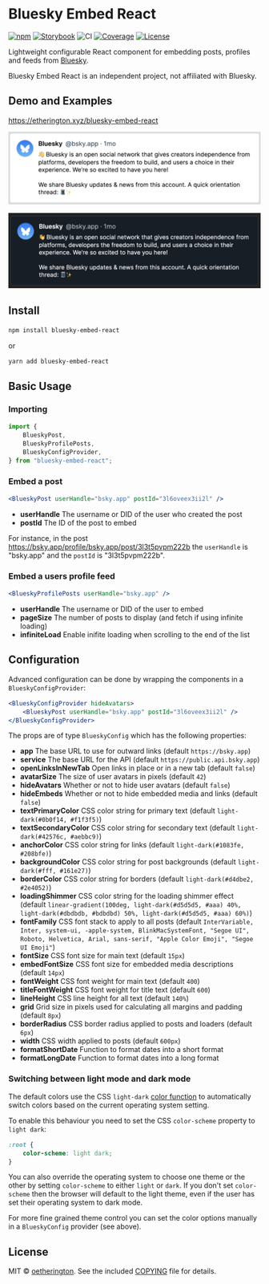 # Bluesky Embed React

[![npm](https://img.shields.io/npm/v/bluesky-embed-react)](https://www.npmjs.com/package/bluesky-embed-react) [![Storybook](https://cdn.jsdelivr.net/gh/storybooks/brand@master/badge/badge-storybook.svg)](https://etherington.xyz/bluesky-embed-react) ![CI](https://github.com/oetherington/bluesky-embed-react/actions/workflows/ci.yml/badge.svg) [![Coverage](https://coveralls.io/repos/github/oetherington/bluesky-embed-react/badge.svg?branch=main)](https://coveralls.io/github/oetherington/bluesky-embed-react?branch=main) [![License](https://img.shields.io/badge/license-MIT-brightgreen.svg)](https://raw.githubusercontent.com/oetherington/bluesky-embed-react/refs/heads/main/COPYING)

Lightweight configurable React component for embedding posts, profiles and feeds
from [Bluesky](https://bsky.app).

Bluesky Embed React is an independent project, not affiliated with Bluesky.

## Demo and Examples

https://etherington.xyz/bluesky-embed-react

![Light mode embed](./public/light-mode.png?raw=true)

![Dark mode embed](./public/dark-mode.png?raw=true)

## Install

```bash
npm install bluesky-embed-react
```

or

```bash
yarn add bluesky-embed-react
```

## Basic Usage

### Importing

```jsx
import {
	BlueskyPost,
	BlueskyProfilePosts,
	BlueskyConfigProvider,
} from "bluesky-embed-react";
```

### Embed a post

```jsx
<BlueskyPost userHandle="bsky.app" postId="3l6oveex3ii2l" />
```

-   **userHandle** The username or DID of the user who created the post
-   **postId** The ID of the post to embed

For instance, in the post https://bsky.app/profile/bsky.app/post/3l3t5pvpm222b
the `userHandle` is "bsky.app" and the `postId` is "3l3t5pvpm222b".

### Embed a users profile feed

```jsx
<BlueskyProfilePosts userHandle="bsky.app" />
```

-   **userHandle** The username or DID of the user to embed
-   **pageSize** The number of posts to display (and fetch if using infinite loading)
-   **infiniteLoad** Enable inifite loading when scrolling to the end of the list

## Configuration

Advanced configuration can be done by wrapping the components in a
`BlueskyConfigProvider`:

```jsx
<BlueskyConfigProvider hideAvatars>
	<BlueskyPost userHandle="bsky.app" postId="3l6oveex3ii2l" />
</BlueskyConfigProvider>
```

The props are of type `BlueskyConfig` which has the following properties:

-   **app** The base URL to use for outward links (default `https://bsky.app`)
-   **service** The base URL for the API (default `https://public.api.bsky.app`)
-   **openLinksInNewTab** Open links in place or in a new tab (default `false`)
-   **avatarSize** The size of user avatars in pixels (default `42`)
-   **hideAvatars** Whether or not to hide user avatars (default `false`)
-   **hideEmbeds** Whether or not to hide embedded media and links (default `false`)
-   **textPrimaryColor** CSS color string for primary text (default `light-dark(#0b0f14, #f1f3f5)`)
-   **textSecondaryColor** CSS color string for secondary text (default `light-dark(#42576c, #aebbc9)`)
-   **anchorColor** CSS color string for links (default `light-dark(#1083fe, #208bfe)`)
-   **backgroundColor** CSS color string for post backgrounds (default `light-dark(#fff, #161e27)`)
-   **borderColor** CSS color string for borders (default `light-dark(#d4dbe2, #2e4052)`)
-   **loadingShimmer** CSS color string for the loading shimmer effect (default `linear-gradient(100deg, light-dark(#d5d5d5, #aaa) 40%, light-dark(#dbdbdb, #bdbdbd) 50%, light-dark(#d5d5d5, #aaa) 60%)`)
-   **fontFamily** CSS font stack to apply to all posts (default `InterVariable, Inter, system-ui, -apple-system, BlinkMacSystemFont, "Segoe UI", Roboto, Helvetica, Arial, sans-serif, "Apple Color Emoji", "Segoe UI Emoji"`)
-   **fontSize** CSS font size for main text (default `15px`)
-   **embedFontSize** CSS font size for embedded media descriptions (default `14px`)
-   **fontWeight** CSS font weight for main text (default `400`)
-   **titleFontWeight** CSS font weight for title text (default `600`)
-   **lineHeight** CSS line height for all text (default `140%`)
-   **grid** Grid size in pixels used for calculating all margins and padding (default `8px`)
-   **borderRadius** CSS border radius applied to posts and loaders (default `6px`)
-   **width** CSS width applied to posts (default `600px`)
-   **formatShortDate** Function to format dates into a short format
-   **formatLongDate** Function to format dates into a long format

### Switching between light mode and dark mode

The default colors use the CSS `light-dark` [color function](https://developer.mozilla.org/en-US/docs/Web/CSS/color_value/light-dark)
to automatically switch colors based on the current operating system setting.

To enable this behaviour you need to set the CSS `color-scheme` property to
`light dark`:

```css
:root {
	color-scheme: light dark;
}
```

You can also override the operating system to choose one theme or the other by
setting `color-scheme` to either `light` or `dark`. If you don't set `color-scheme`
then the browser will default to the light theme, even if the user has set
their operating system to dark mode.

For more fine grained theme control you can set the color options manually
in a `BlueskyConfig` provider (see above).

## License

MIT © [oetherington](https://github.com/oetherington). See the included [COPYING](https://raw.githubusercontent.com/oetherington/bluesky-embed-react/refs/heads/main/COPYING) file for details.
